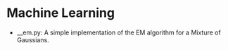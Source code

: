 # Machine Learning

* __em.py: A simple implementation of the EM algorithm for a Mixture of Gaussians.
